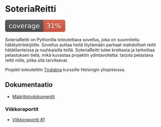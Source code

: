 # SoteriaReitti 

[![Coverage Report](/docs/images/coverage.svg 'Coverage Badge')](https://htmlpreview.github.io/?https://github.com/3nd3r1/soteriareitti/blob/main/htmlcov/index.html)

SoteriaReitti on Pythonilla toteutettava sovellus, joka on suunniteltu hätätyöntekijöille. Sovellus auttaa heitä löytämään parhaat mahdolliset reitit hätätilanteissa ja ruuhkaisilla teillä. SoteriaReitti tulee kreikasta ja tarkoittaa pelastuksen tietä, mikä kuvastaa projektin ydintavoitetta: tarjota pelastava reitti niille, jotka sitä tarvitsevat.

Projekti toteutettiin [Tiralabra](https://tiralabra.github.io/2021_p1/index) kurssille Helsingin yliopistossa.

## Dokumentaatio

- [Määrittelydokumentti](./docs/maarittelydokumentti.md)

### Viikkoraportit

- [Viikkoraportti #1](./docs/viikkoraportti_1.md)
